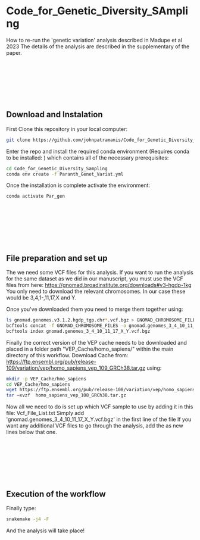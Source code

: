 # Code_for_Genetic_Diversity_SAmpling

How to re-run the 'genetic variation' analysis described in Madupe et al 2023
The details of the analysis are described in the supplementary of the paper.

<br/><br/>
<br/><br/>
<br/><br/>

## Download and Instalation

First Clone this repository in your local computer:

```bash
git clone https://github.com/johnpatramanis/Code_for_Genetic_Diversity_Sampling.git
```

Enter the repo and install the required conda environment (Requires conda to be installed: ) which contains all of the necessary prerequisites:

```bash
cd Code_for_Genetic_Diversity_Sampling
conda env create -f Paranth_Genet_Variat.yml
```

Once the installation is complete activate the environment:

```bash
conda activate Par_gen
```

<br/><br/>
<br/><br/>
<br/><br/>

## File preparation and set up


The we need some VCF files for this analysis. If you want to run the analysis for the same dataset as we did in our manuscript, you must use the VCF files from here:
https://gnomad.broadinstitute.org/downloads#v3-hgdp-1kg
You only need to download the relevant chromosomes. In our case these would be 3,4,1-,11,17,X and Y.

Once you've downloaded them you need to merge them together using:

```bash
ls gnomad.genomes.v3.1.2.hgdp_tgp.chr*.vcf.bgz > GNOMAD_CHROMOSOME_FILES
bcftools concat -f GNOMAD_CHROMOSOME_FILES -o gnomad.genomes_3_4_10_11_17_X_Y.vcf.bgz
bcftools index gnomad.genomes_3_4_10_11_17_X_Y.vcf.bgz
```

Finally the correct version of the VEP cache needs to be downloaded and placed in a folder path "VEP_Cache/homo_sapiens/" within the main directory of this workflow.
Download Cache from: https://ftp.ensembl.org/pub/release-109/variation/vep/homo_sapiens_vep_109_GRCh38.tar.gz using:

```bash
mkdir -p VEP_Cache/hmo_sapiens
cd VEP_Cache/hmo_sapiens
wget https://ftp.ensembl.org/pub/release-108/variation/vep/homo_sapiens_vep_108_GRCh38.tar.gz
tar –xvzf  homo_sapiens_vep_108_GRCh38.tar.gz
```

Now all we need to do is set up which VCF sample to use by adding it in this file: Vcf_File_List.txt
Simply add 'gnomad.genomes_3_4_10_11_17_X_Y.vcf.bgz' in the first line of the file
If you want any additional VCF files to go through the analysis, add the as new lines below that one.

<br/><br/>
<br/><br/>
<br/><br/>

## Execution of the workflow

Finally type:
```bash
snakemake -j4 -F
```

And the analysis will take place!
